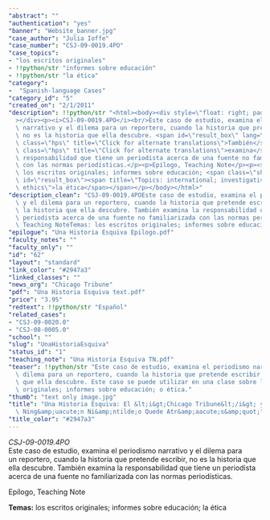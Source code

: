 ```yaml
---
"abstract": ""
"authentication": "yes"
"banner": "Website_banner.jpg"
"case_author": "Julia Ioffe"
"case_number": "CSJ-09-0019.4PO"
"case_topics":
- "los escritos originales"
- !!python/str "informes sobre educación"
- !!python/str "la ética"
"category": 
-  "Spanish-language Cases"
"category_id": "5"
"created_on": "2/1/2011"
"description": !!python/str "<html><body><div style=\"float: right; padding: 10px;\"\
  ></div><p><i>CSJ-09-0019.4PO</i><br/>Este caso de estudio, examina el periodismo\
  \ narrativo y el dilema para un reportero, cuando la historia que pretende escribir,\
  \ no es la historia que ella descubre. <span id=\"result_box\" lang=\"es\"><span\
  \ class=\"hps\" title=\"Click for alternate translations\">También</span> <span\
  \ class=\"hps\" title=\"Click for alternate translations\">examina</span> </span>la\
  \ responsabilidad que tiene un periodista acerca de una fuente no familiarizada\
  \ con las normas periodísticas.</p><p>Epílogo, Teaching Note</p><p><strong>Temas:</strong>\
  \ los escritos originales; informes sobre educación; <span class=\"short_text\"\
  \ id=\"result_box\"><span title=\"Topics: international; investigative reporting;\
  \ ethics\">la ética</span></span></p></body></html>"
"description_clean": "CSJ-09-0019.4POEste caso de estudio, examina el periodismo narrativo\
  \ y el dilema para un reportero, cuando la historia que pretende escribir, no es\
  \ la historia que ella descubre. También examina la responsabilidad que tiene un\
  \ periodista acerca de una fuente no familiarizada con las normas periodísticas.Epílogo,\
  \ Teaching NoteTemas: los escritos originales; informes sobre educación; la ética"
"epilogue": "Una Historia Esquiva Epilogo.pdf"
"faculty_notes": ""
"faculty_only": ""
"id": "62"
"layout": "standard"
"link_color": "#2947a3"
"linked_classes": ""
"news_org": "Chicago Tribune"
"pdf": "Una Historia Esquiva text.pdf"
"price": "3.95"
"redtext": !!python/str "Español"
"related_cases":
- "CSJ-09-0020.0"
- "CSJ-08-0005.0"
"school": ""
"slug": "UnaHistoriaEsquiva"
"status_id": "1"
"teaching_note": "Una Historia Esquiva TN.pdf"
"teaser": !!python/str "Este caso de estudio, examina el periodismo narrativo y el\
  \ dilema para un reportero, cuando la historia que pretende escribir, no es la historia\
  \ que ella descubre. Este caso se puede utilizar en una clase sobre los escritos\
  \ originales; informes sobre educación; o ética."
"thumb": "text only image.jpg"
"title": "Una Historia Esquiva: El &lt;i&gt;Chicago Tribune&lt;/i&gt; y la ley &amp;quot;Que\
  \ Ning&amp;uacute;n Ni&amp;ntilde;o Quede Atr&amp;aacute;s&amp;quot;"
"title_color": "#2947a3"
---
```

<html><body><div style="float: right; padding: 10px;"></div><p><i>CSJ-09-0019.4PO</i><br/>Este caso de estudio, examina el periodismo narrativo y el dilema para un reportero, cuando la historia que pretende escribir, no es la historia que ella descubre. <span id="result_box" lang="es"><span class="hps" title="Click for alternate translations">También</span> <span class="hps" title="Click for alternate translations">examina</span> </span>la responsabilidad que tiene un periodista acerca de una fuente no familiarizada con las normas periodísticas.</p><p>Epílogo, Teaching Note</p><p><strong>Temas:</strong> los escritos originales; informes sobre educación; <span class="short_text" id="result_box"><span title="Topics: international; investigative reporting; ethics">la ética</span></span></p></body></html>
